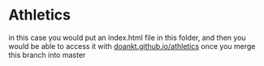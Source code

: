 # Athletics

in this case you would put an index.html file in this folder, and then you would be able to access it with [doankt.github.io/athletics](https://doankt.github.io/athletics) once you merge this branch into master
